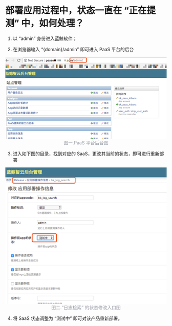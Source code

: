 # 部署应用过程中，状态一直在 “正在提测” 中，如何处理？

1) 以 “admin” 身份进入蓝鲸软件；

2) 在浏览器输入 “{domain}/admin” 即可进入 PaaS 平台的后台

![](../assets/17501.png)
<p style="margin-top:-16px;text-align:center;font-size:14px;color:#979ba5;">图一.PaaS 平台后台图</p>


3) 进入如下图的目录，找到对应的 SaaS，更改其当前的状态，即可进行重新部署

![](../assets/17502.png)
<p style="margin-top:-16px;text-align:center;font-size:14px;color:#979ba5;">图二.“日志检索” 的状态修改入口图</p>


4) 将 SaaS 状态调整为 “测试中” 即可对该产品重新部署。
